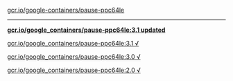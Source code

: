 [gcr.io/google-containers/pause-ppc64le](https://hub.docker.com/r/anjia0532/pause-ppc64le/tags/) 

----
**[gcr.io/google_containers/pause-ppc64le:3.1 updated](https://hub.docker.com/r/anjia0532/pause-ppc64le/tags/)**

[gcr.io/google_containers/pause-ppc64le:3.1 √](https://hub.docker.com/r/anjia0532/pause-ppc64le/tags/)

[gcr.io/google_containers/pause-ppc64le:3.0 √](https://hub.docker.com/r/anjia0532/pause-ppc64le/tags/)

[gcr.io/google_containers/pause-ppc64le:2.0 √](https://hub.docker.com/r/anjia0532/pause-ppc64le/tags/)


